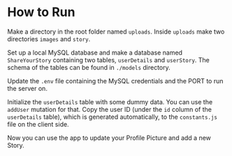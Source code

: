 # How to Run

Make a directory in the root folder named `uploads`.
Inside `uploads` make two directories `images` and `story`.

Set up a local MySQL database and make a database named `ShareYourStory` containing two tables, `userDetails` and `userStory`. The schema of the tables can be found in `./models` directory.

Update the `.env` file containing the MySQL credentials and the PORT to run the server on.

Initialize the `userDetails` table with some dummy data. You can use the `addUser` mutation for that.
Copy the user ID (under the `id` column of the `userDetails` table), which is generated automatically, to the `constants.js` file on the client side.

Now you can use the app to update your Profile Picture and add a new Story.
